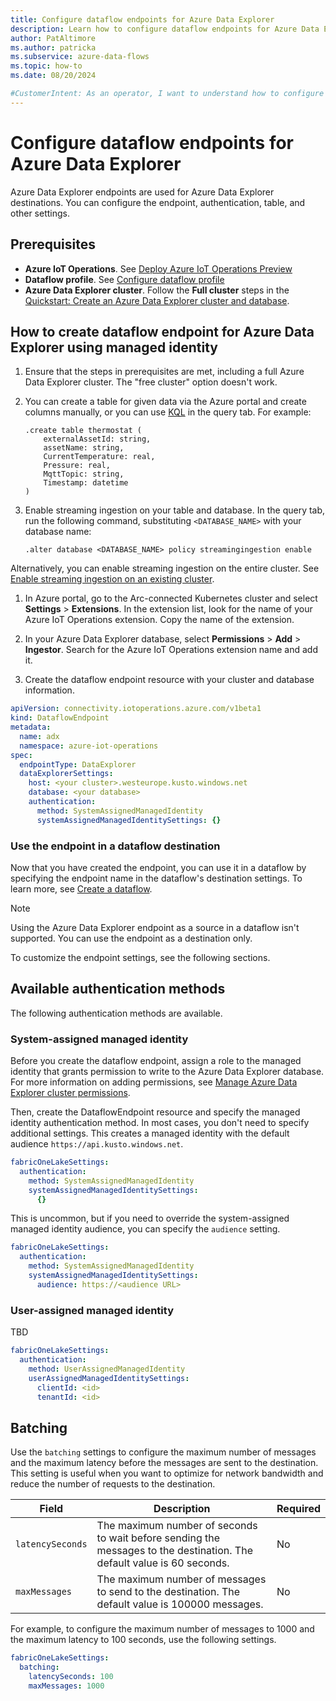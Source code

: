 ```yaml
---
title: Configure dataflow endpoints for Azure Data Explorer
description: Learn how to configure dataflow endpoints for Azure Data Explorer in Azure IoT Operations.
author: PatAltimore
ms.author: patricka
ms.subservice: azure-data-flows
ms.topic: how-to
ms.date: 08/20/2024

#CustomerIntent: As an operator, I want to understand how to configure dataflow endpoints for Azure Data Explorer in Azure IoT Operations so that I can send data to Azure Data Explorer.
---
```


# Configure dataflow endpoints for Azure Data Explorer

Azure Data Explorer endpoints are used for Azure Data Explorer destinations. You can configure the endpoint, authentication, table, and other settings.

## Prerequisites

- **Azure IoT Operations**. See [Deploy Azure IoT Operations Preview](../deploy-iot-ops/howto-deploy-iot-operations.md)
- **Dataflow profile**. See [Configure dataflow profile](howto-configure-dataflow-profile.md)
- **Azure Data Explorer cluster**. Follow the **Full cluster** steps in the [Quickstart: Create an Azure Data Explorer cluster and database](/azure/data-explorer/create-cluster-and-database).

## How to create dataflow endpoint for Azure Data Explorer using managed identity

1. Ensure that the steps in prerequisites are met, including a full Azure Data Explorer cluster. The "free cluster" option doesn't work.

1. You can create a table for given data via the Azure portal and create columns manually, or you can use [KQL](/azure/data-explorer/kusto/management/create-table-command) in the query tab. For example:

    ```kql
    .create table thermostat (
        externalAssetId: string,
        assetName: string,
        CurrentTemperature: real,
        Pressure: real,
        MqttTopic: string,
        Timestamp: datetime
    )
    ```

1. Enable streaming ingestion on your table and database. In the query tab, run the following command, substituting `<DATABASE_NAME>` with your database name:

    ```kql
    .alter database <DATABASE_NAME> policy streamingingestion enable
    ```

  Alternatively, you can enable streaming ingestion on the entire cluster. See [Enable streaming ingestion on an existing cluster](/azure/data-explorer/ingest-data-streaming#enable-streaming-ingestion-on-an-existing-cluster).

1. In Azure portal, go to the Arc-connected Kubernetes cluster and select **Settings** > **Extensions**. In the extension list, look for the name of your Azure IoT Operations extension. Copy the name of the extension.

1. In your Azure Data Explorer database, select **Permissions** > **Add** > **Ingestor**. Search for the Azure IoT Operations extension name and add it.

1. Create the dataflow endpoint resource with your cluster and database information.

```yaml
apiVersion: connectivity.iotoperations.azure.com/v1beta1
kind: DataflowEndpoint
metadata:
  name: adx
  namespace: azure-iot-operations
spec:
  endpointType: DataExplorer
  dataExplorerSettings:
    host: <your cluster>.westeurope.kusto.windows.net
    database: <your database>
    authentication:
      method: SystemAssignedManagedIdentity
      systemAssignedManagedIdentitySettings: {}
```

### Use the endpoint in a dataflow destination

Now that you have created the endpoint, you can use it in a dataflow by specifying the endpoint name in the dataflow's destination settings. To learn more, see [Create a dataflow](howto-create-dataflow.md).

> [!NOTE]
> Using the Azure Data Explorer endpoint as a source in a dataflow isn't supported. You can use the endpoint as a destination only.

To customize the endpoint settings, see the following sections.

## Available authentication methods

The following authentication methods are available.

### System-assigned managed identity

Before you create the dataflow endpoint, assign a role to the managed identity that grants permission to write to the Azure Data Explorer database. For more information on adding permissions, see [Manage Azure Data Explorer cluster permissions](/azure/data-explorer/manage-cluster-permissions).

Then, create the DataflowEndpoint resource and specify the managed identity authentication method. In most cases, you don't need to specify additional settings. This creates a managed identity with the default audience `https://api.kusto.windows.net`.

```yaml
fabricOneLakeSettings:
  authentication:
    method: SystemAssignedManagedIdentity
    systemAssignedManagedIdentitySettings:
      {}
```

This is uncommon, but if you need to override the system-assigned managed identity audience, you can specify the `audience` setting.

```yaml
fabricOneLakeSettings:
  authentication:
    method: SystemAssignedManagedIdentity
    systemAssignedManagedIdentitySettings:
      audience: https://<audience URL>
```

### User-assigned managed identity

TBD

```yaml
fabricOneLakeSettings:
  authentication:
    method: UserAssignedManagedIdentity
    userAssignedManagedIdentitySettings:
      clientId: <id>
      tenantId: <id>
```

## Batching

Use the `batching` settings to configure the maximum number of messages and the maximum latency before the messages are sent to the destination. This setting is useful when you want to optimize for network bandwidth and reduce the number of requests to the destination.

| Field | Description | Required |
| ----- | ----------- | -------- |
| `latencySeconds` | The maximum number of seconds to wait before sending the messages to the destination. The default value is 60 seconds. | No |
| `maxMessages` | The maximum number of messages to send to the destination. The default value is 100000 messages. | No |

For example, to configure the maximum number of messages to 1000 and the maximum latency to 100 seconds, use the following settings.

```yaml
fabricOneLakeSettings:
  batching:
    latencySeconds: 100
    maxMessages: 1000
```